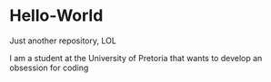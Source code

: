 # Hello-World
Just another repository, LOL

I am a student at the University of Pretoria that wants to develop an obsession for coding
